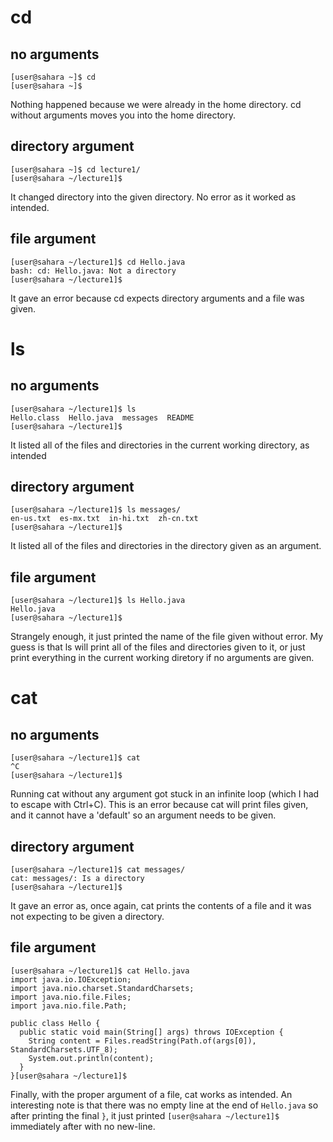 # cd
## no arguments

```
[user@sahara ~]$ cd
[user@sahara ~]$ 
```
Nothing happened because we were already in the home directory. cd without arguments moves you into the home directory.

## directory argument

```
[user@sahara ~]$ cd lecture1/
[user@sahara ~/lecture1]$ 
```
It changed directory into the given directory. No error as it worked as intended.

## file argument

```
[user@sahara ~/lecture1]$ cd Hello.java 
bash: cd: Hello.java: Not a directory
[user@sahara ~/lecture1]$ 
```
It gave an error because cd expects directory arguments and a file was given.

# ls
## no arguments

```
[user@sahara ~/lecture1]$ ls
Hello.class  Hello.java  messages  README
[user@sahara ~/lecture1]$ 
```
It listed all of the files and directories in the current working directory, as intended 

## directory argument

```
[user@sahara ~/lecture1]$ ls messages/
en-us.txt  es-mx.txt  in-hi.txt  zh-cn.txt
[user@sahara ~/lecture1]$ 
```
It listed all of the files and directories in the directory given as an argument.

## file argument

```
[user@sahara ~/lecture1]$ ls Hello.java 
Hello.java
[user@sahara ~/lecture1]$ 
```
Strangely enough, it just printed the name of the file given without error. My guess is that ls will print all of the files and directories given to it, or just print everything in the current working diretory if no arguments are given.

# cat
## no arguments

```
[user@sahara ~/lecture1]$ cat
^C
[user@sahara ~/lecture1]$ 
```
Running cat without any argument got stuck in an infinite loop (which I had to escape with Ctrl+C). This is an error because cat will print files given, and it cannot have a 'default' so an argument needs to be given.

## directory argument

```
[user@sahara ~/lecture1]$ cat messages/
cat: messages/: Is a directory
[user@sahara ~/lecture1]$ 
```
It gave an error as, once again, cat prints the contents of a file and it was not expecting to be given a directory.

## file argument

```
[user@sahara ~/lecture1]$ cat Hello.java 
import java.io.IOException;
import java.nio.charset.StandardCharsets;
import java.nio.file.Files;
import java.nio.file.Path;

public class Hello {
  public static void main(String[] args) throws IOException {
    String content = Files.readString(Path.of(args[0]), StandardCharsets.UTF_8);    
    System.out.println(content);
  }
}[user@sahara ~/lecture1]$ 
```
Finally, with the proper argument of a file, cat works as intended. An interesting note is that there was no empty line at the end of `Hello.java` so after printing the final `}`, it just printed `[user@sahara ~/lecture1]$ ` immediately after with no new-line.
